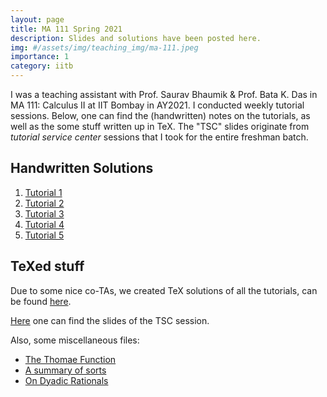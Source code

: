 ```yaml
---
layout: page
title: MA 111 Spring 2021
description: Slides and solutions have been posted here.
img: #/assets/img/teaching_img/ma-111.jpeg
importance: 1
category: iitb
---
```


I was a teaching assistant with Prof. Saurav Bhaumik & Prof. Bata K. Das in MA 111: Calculus II at IIT Bombay in AY2021. I conducted weekly tutorial sessions. Below, one can find the (handwritten) notes on the tutorials, as well as the some stuff written up in TeX. The "TSC" slides originate from _tutorial service center_ sessions that I took for the entire freshman batch.



## Handwritten Solutions

1. [Tutorial 1](https://siddhant-midha.github.io/assets/pdf/teaching_pdf/ma-111-21/handwritten%20tut-1.pdf)
2. [Tutorial 2](https://siddhant-midha.github.io/assets/pdf/teaching_pdf/ma-111-21/handwritten%20tut-2.pdf)
3. [Tutorial 3](https://siddhant-midha.github.io/assets/pdf/teaching_pdf/ma-111-21/handwritten%20tut-3.pdf)
4. [Tutorial 4](https://siddhant-midha.github.io/assets/pdf/teaching_pdf/ma-111-21/handwritten%20tut-4.pdf)
5. [Tutorial 5](https://siddhant-midha.github.io/assets/pdf/teaching_pdf/ma-111-21/handwritten%20tut-5.pdf)

## TeXed stuff 

Due to some nice co-TAs, we created TeX solutions of all the tutorials, can be found [here](https://siddhant-midha.github.io/assets/pdf/teaching_pdf/ma-111-21/final%20solutions.pdf).

[Here](https://siddhant-midha.github.io/assets/pdf/teaching_pdf/ma-111-21/tsc.pdf) one can find the slides of the TSC session.

Also, some miscellaneous files:
- [The Thomae Function](https://siddhant-midha.github.io/assets/pdf/teaching_pdf/ma-111-21/The%20Thomae%20Function.pdf)
- [A summary of sorts](https://siddhant-midha.github.io/assets/pdf/teaching_pdf/ma-111-21/a%20summary%20of%20sorts.pdf)
- [On Dyadic Rationals](https://siddhant-midha.github.io/assets/pdf/teaching_pdf/ma-111-21/dyadic.pdf)
